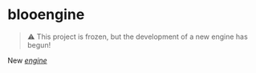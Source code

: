 # blooengine

> :warning: This project is frozen, but the development of a new engine has begun!

New *[engine](https://github.com/yaonkey/blooen)*
